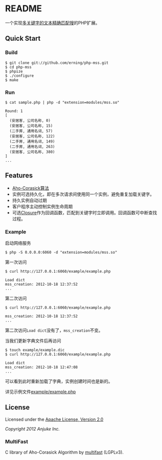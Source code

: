 # README

一个实现[多关键字的文本精确匹配搜][1]的PHP扩展。


## Quick Start

### Build
```text
$ git clone git://github.com/erning/php-mss.git
$ cd php-mss
$ phpize
$ ./configure
$ make
```

### Run
```text
$ cat sample.php | php -d "extension=modules/mss.so"

Round: 1
[
  (安居客, 公司名称, 0)
  (安居客, 公司名称, 15)
  (二手房, 通用名词, 57)
  (安居客, 公司名称, 122)
  (二手房, 通用名词, 149)
  (二手房, 通用名词, 263)
  (安居客, 公司名称, 380)
]
...

```

## Features

* [Aho-Corasick算法][4]
* 实例可选持久化，即在多次请求间使用同一个实例，避免重复加载关键字。
* 持久实例自动过期
* 客户程序主动控制实例生命周期
* 可选[Closure][3]作为回调函数，匹配到关键字时立即调用。回调函数可中断查找过程。

### Example

启动网络服务

```text
$ php -S 0.0.0.0:6060 -d "extension=modules/mss.so"
```

第一次访问

```text
$ curl http://127.0.0.1:6060/example/example.php

Load dict
mss_creation: 2012-10-18 12:37:52
...
```

第二次访问

```text
$ curl http://127.0.0.1:6060/example/example.php

mss_creation: 2012-10-18 12:37:52
...
```

第二次访问`Load dict`没有了，`mss_creation`不变。

当我们更新字典文件后再访问

```
$ touch example/example.dic
$ curl http://127.0.0.1:6060/example/example.php

Load dict
mss_creation: 2012-10-18 12:47:08
...
```

可以看到此时重新加载了字典，实例创建时间也是新的。

详见示例文件[example/example.php](example/example.php)

## License

Licensed under the [Apache License, Version 2.0](LICENSE)

*Copyright 2012 Anjuke Inc.*

### MultiFast

C library of Aho-Corasick Algorithm by [multifast][2] (LGPLv3).

  [1]: https://gist.github.com/1399772
  [2]: http://sourceforge.net/projects/multifast/
  [3]: http://multifast.sourceforge.net/library.php
  [4]: http://php.net/manual/en/functions.anonymous.php
  [5]: http://en.wikipedia.org/wiki/Aho%E2%80%93Corasick_string_matching_algorithm

